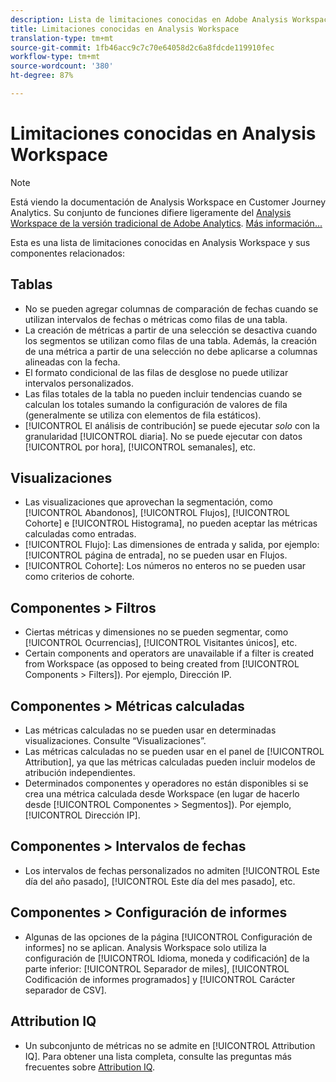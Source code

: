 ```yaml
---
description: Lista de limitaciones conocidas en Adobe Analysis Workspace y componentes relacionados
title: Limitaciones conocidas en Analysis Workspace
translation-type: tm+mt
source-git-commit: 1fb46acc9c7c70e64058d2c6a8fdcde119910fec
workflow-type: tm+mt
source-wordcount: '380'
ht-degree: 87%

---
```



# Limitaciones conocidas en Analysis Workspace

>[!NOTE]
>
>Está viendo la documentación de Analysis Workspace en Customer Journey Analytics. Su conjunto de funciones difiere ligeramente del [Analysis Workspace de la versión tradicional de Adobe Analytics](https://docs.adobe.com/content/help/es-ES/analytics/analyze/analysis-workspace/home.html). [Más información...](/help/getting-started/cja-aa.md)

Esta es una lista de limitaciones conocidas en Analysis Workspace y sus componentes relacionados:

## Tablas

* No se pueden agregar columnas de comparación de fechas cuando se utilizan intervalos de fechas o métricas como filas de una tabla.
* La creación de métricas a partir de una selección se desactiva cuando los segmentos se utilizan como filas de una tabla. Además, la creación de una métrica a partir de una selección no debe aplicarse a columnas alineadas con la fecha.
* El formato condicional de las filas de desglose no puede utilizar intervalos personalizados.
* Las filas totales de la tabla no pueden incluir tendencias cuando se calculan los totales sumando la configuración de valores de fila (generalmente se utiliza con elementos de fila estáticos).
* [!UICONTROL El análisis de contribución] se puede ejecutar _solo_ con la granularidad [!UICONTROL diaria]. No se puede ejecutar con datos [!UICONTROL por hora], [!UICONTROL semanales], etc.

## Visualizaciones

* Las visualizaciones que aprovechan la segmentación, como [!UICONTROL Abandonos], [!UICONTROL Flujos], [!UICONTROL Cohorte] e [!UICONTROL Histograma], no pueden aceptar las métricas calculadas como entradas.
* [!UICONTROL Flujo]: Las dimensiones de entrada y salida, por ejemplo: [!UICONTROL página de entrada], no se pueden usar en Flujos.
* [!UICONTROL Cohorte]: Los números no enteros no se pueden usar como criterios de cohorte.

<!--## Panels

* Segment Comparison: The [!UICONTROL Everyone Else] segment does not get created if a segment template is used in the initial drop zone.<-->

## Componentes > Filtros

* Ciertas métricas y dimensiones no se pueden segmentar, como [!UICONTROL Ocurrencias], [!UICONTROL Visitantes únicos], etc.
* Certain components and operators are unavailable if a filter is created from Workspace (as opposed to being created from [!UICONTROL Components > Filters]). Por ejemplo, Dirección IP.

## Componentes > Métricas calculadas

* Las métricas calculadas no se pueden usar en determinadas visualizaciones. Consulte “Visualizaciones”.
* Las métricas calculadas no se pueden usar en el panel de [!UICONTROL Attribution], ya que las métricas calculadas pueden incluir modelos de atribución independientes.
* Determinados componentes y operadores no están disponibles si se crea una métrica calculada desde Workspace (en lugar de hacerlo desde [!UICONTROL Componentes > Segmentos]). Por ejemplo, [!UICONTROL Dirección IP].

## Componentes > Intervalos de fechas

* Los intervalos de fechas personalizados no admiten [!UICONTROL Este día del año pasado], [!UICONTROL Este día del mes pasado], etc.

## Componentes > Configuración de informes

* Algunas de las opciones de la página [!UICONTROL Configuración de informes] no se aplican. Analysis Workspace solo utiliza la configuración de [!UICONTROL Idioma, moneda y codificación] de la parte inferior: [!UICONTROL Separador de miles], [!UICONTROL Codificación de informes programados] y [!UICONTROL Carácter separador de CSV].

## Attribution IQ

* Un subconjunto de métricas no se admite en [!UICONTROL Attribution IQ]. Para obtener una lista completa, consulte las preguntas más frecuentes sobre [Attribution IQ](../attribution/faq.md).

